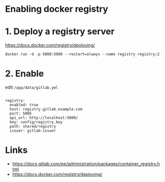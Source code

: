 # Enabling docker registry

# 1. Deploy a registry server

https://docs.docker.com/registry/deploying/

```
docker run -d -p 5000:5000 --restart=always --name registry registry:2
```

# 2. Enable

edit `/app/data/gitlab.yml`


```

registry:
  enabled: true
  host: registry.gitlab.example.com
  port: 5005
  api_url: http://localhost:5000/
  key: config/registry.key
  path: shared/registry
  issuer: gitlab-issuer

```



# Links

- https://docs.gitlab.com/ee/administration/packages/container_registry.html
- https://docs.docker.com/registry/deploying/
